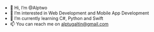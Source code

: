 - 👋 Hi, I’m @Alptwo
- 👀 I’m interested in Web Development and Mobile App Development
- 🌱 I’m currently learning C#, Python and Swift
- 📫 You can reach me on alptugaltin@gmail.com

<!---
Alptwo/Alptwo is a ✨ special ✨ repository because its `README.md` (this file) appears on your GitHub profile.
You can click the Preview link to take a look at your changes.
--->
